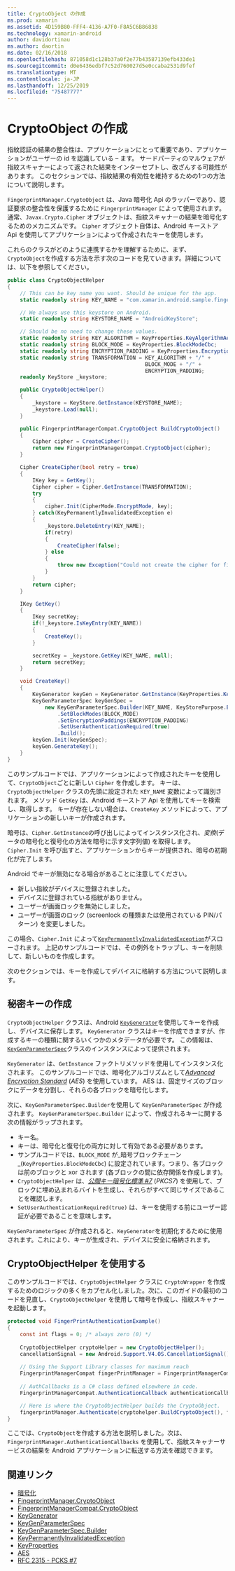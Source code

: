 ```yaml
---
title: CryptoObject の作成
ms.prod: xamarin
ms.assetid: 4D159B80-FFF4-4136-A7F0-F8A5C6B86838
ms.technology: xamarin-android
author: davidortinau
ms.author: daortin
ms.date: 02/16/2018
ms.openlocfilehash: 871058d1c128b37a0f2e77b43587139efb433de1
ms.sourcegitcommit: d0e6436edbf7c52d760027d5e0ccaba2531d9fef
ms.translationtype: MT
ms.contentlocale: ja-JP
ms.lasthandoff: 12/25/2019
ms.locfileid: "75487777"
---
```

# <a name="creating-a-cryptoobject"></a>CryptoObject の作成

指紋認証の結果の整合性は、アプリケーションにとって重要であり、アプリケーションがユーザーの id を認識している &ndash; ます。 サードパーティのマルウェアが指紋スキャナーによって返された結果をインターセプトし、改ざんする可能性があります。 このセクションでは、指紋結果の有効性を維持するための1つの方法について説明します。 

`FingerprintManager.CryptoObject` は、Java 暗号化 Api のラッパーであり、認証要求の整合性を保護するために `FingerprintManager` によって使用されます。 通常、`Javax.Crypto.Cipher` オブジェクトは、指紋スキャナーの結果を暗号化するためのメカニズムです。 `Cipher` オブジェクト自体は、Android キーストア Api を使用してアプリケーションによって作成されたキーを使用します。

これらのクラスがどのように連携するかを理解するために、まず、`CryptoObject`を作成する方法を示す次のコードを見ていきます。詳細については、以下を参照してください。

```csharp
public class CryptoObjectHelper
{
    // This can be key name you want. Should be unique for the app.
    static readonly string KEY_NAME = "com.xamarin.android.sample.fingerprint_authentication_key";

    // We always use this keystore on Android.
    static readonly string KEYSTORE_NAME = "AndroidKeyStore";

    // Should be no need to change these values.
    static readonly string KEY_ALGORITHM = KeyProperties.KeyAlgorithmAes;
    static readonly string BLOCK_MODE = KeyProperties.BlockModeCbc;
    static readonly string ENCRYPTION_PADDING = KeyProperties.EncryptionPaddingPkcs7;
    static readonly string TRANSFORMATION = KEY_ALGORITHM + "/" +
                                            BLOCK_MODE + "/" +
                                            ENCRYPTION_PADDING;
    readonly KeyStore _keystore;

    public CryptoObjectHelper()
    {
        _keystore = KeyStore.GetInstance(KEYSTORE_NAME);
        _keystore.Load(null);
    }

    public FingerprintManagerCompat.CryptoObject BuildCryptoObject()
    {
        Cipher cipher = CreateCipher();
        return new FingerprintManagerCompat.CryptoObject(cipher);
    }

    Cipher CreateCipher(bool retry = true)
    {
        IKey key = GetKey();
        Cipher cipher = Cipher.GetInstance(TRANSFORMATION);
        try
        {
            cipher.Init(CipherMode.EncryptMode, key);
        } catch(KeyPermanentlyInvalidatedException e)
        {
            _keystore.DeleteEntry(KEY_NAME);
            if(retry)
            {
                CreateCipher(false);
            } else
            {
                throw new Exception("Could not create the cipher for fingerprint authentication.", e);
            }
        }
        return cipher;
    }

    IKey GetKey()
    {
        IKey secretKey;
        if(!_keystore.IsKeyEntry(KEY_NAME))
        {
            CreateKey();
        }

        secretKey = _keystore.GetKey(KEY_NAME, null);
        return secretKey;
    }

    void CreateKey()
    {
        KeyGenerator keyGen = KeyGenerator.GetInstance(KeyProperties.KeyAlgorithmAes, KEYSTORE_NAME);
        KeyGenParameterSpec keyGenSpec =
            new KeyGenParameterSpec.Builder(KEY_NAME, KeyStorePurpose.Encrypt | KeyStorePurpose.Decrypt)
                .SetBlockModes(BLOCK_MODE)
                .SetEncryptionPaddings(ENCRYPTION_PADDING)
                .SetUserAuthenticationRequired(true)
                .Build();
        keyGen.Init(keyGenSpec);
        keyGen.GenerateKey();
    }
}
```

このサンプルコードでは、アプリケーションによって作成されたキーを使用して、`CryptoObject`ごとに新しい `Cipher` を作成します。 キーは、`CryptoObjectHelper` クラスの先頭に設定された `KEY_NAME` 変数によって識別されます。 メソッド `GetKey` は、Android キーストア Api を使用してキーを検索し、取得します。 キーが存在しない場合は、`CreateKey` メソッドによって、アプリケーションの新しいキーが作成されます。

暗号は、`Cipher.GetInstance`の呼び出しによってインスタンス化され、_変換_(データの暗号化と復号化の方法を暗号に示す文字列値) を取得します。 `Cipher.Init` を呼び出すと、アプリケーションからキーが提供され、暗号の初期化が完了します。 

Android でキーが無効になる場合があることに注意してください。 

- 新しい指紋がデバイスに登録されました。
- デバイスに登録されている指紋がありません。
- ユーザーが画面ロックを無効にしました。
- ユーザーが画面のロック (screenlock の種類または使用されている PIN/パターン) を変更しました。

この場合、`Cipher.Init` によって[`KeyPermanentlyInvalidatedException`](https://developer.android.com/reference/android/security/keystore/KeyPermanentlyInvalidatedException.html)がスローされます。 上記のサンプルコードでは、その例外をトラップし、キーを削除して、新しいものを作成します。

次のセクションでは、キーを作成してデバイスに格納する方法について説明します。

## <a name="creating-a-secret-key"></a>秘密キーの作成

`CryptoObjectHelper` クラスは、Android [`KeyGenerator`](xref:Javax.Crypto.KeyGenerator)を使用してキーを作成し、デバイスに保存します。 `KeyGenerator` クラスはキーを作成できますが、作成するキーの種類に関するいくつかのメタデータが必要です。 この情報は、 [`KeyGenParameterSpec`](https://developer.android.com/reference/android/security/keystore/KeyGenParameterSpec.html)クラスのインスタンスによって提供されます。 

`KeyGenerator` は、`GetInstance` ファクトリメソッドを使用してインスタンス化されます。 このサンプルコードでは、暗号化アルゴリズムとして[_Advanced Encryption Standard_](https://en.wikipedia.org/wiki/Advanced_Encryption_Standard) (_AES_) を使用しています。 AES は、固定サイズのブロックにデータを分割し、それらの各ブロックを暗号化します。

次に、`KeyGenParameterSpec.Builder`を使用して `KeyGenParameterSpec` が作成されます。 `KeyGenParameterSpec.Builder` によって、作成されるキーに関する次の情報がラップされます。

- キー名。
- キーは、暗号化と復号化の両方に対して有効である必要があります。
- サンプルコードでは、`BLOCK_MODE` が_暗号ブロックチェーン_(`KeyProperties.BlockModeCbc`) に設定されています。つまり、各ブロックは前のブロックと xor されます (各ブロックの間に依存関係を作成します)。 
- `CryptoObjectHelper` は、[_公開キー暗号化標準 #7_](https://tools.ietf.org/html/rfc2315) (_PKCS7_) を使用して、ブロックに埋め込まれるバイトを生成し、それらがすべて同じサイズであることを確認します。
- `SetUserAuthenticationRequired(true)` は、キーを使用する前にユーザー認証が必要であることを意味します。

`KeyGenParameterSpec` が作成されると、`KeyGenerator`を初期化するために使用されます。これにより、キーが生成され、デバイスに安全に格納されます。 

## <a name="using-the-cryptoobjecthelper"></a>CryptoObjectHelper を使用する

このサンプルコードでは、`CryptoObjectHelper` クラスに `CryptoWrapper` を作成するためのロジックの多くをカプセル化しました。次に、このガイドの最初のコードを見直し、`CryptoObjectHelper` を使用して暗号を作成し、指紋スキャナーを起動します。 

```csharp
protected void FingerPrintAuthenticationExample()
{
    const int flags = 0; /* always zero (0) */
    
    CryptoObjectHelper cryptoHelper = new CryptoObjectHelper();
    cancellationSignal = new Android.Support.V4.OS.CancellationSignal();
    
    // Using the Support Library classes for maximum reach
    FingerprintManagerCompat fingerPrintManager = FingerprintManagerCompat.From(this);
    
    // AuthCallbacks is a C# class defined elsewhere in code.
    FingerprintManagerCompat.AuthenticationCallback authenticationCallback = new MyAuthCallbackSample(this);

    // Here is where the CryptoObjectHelper builds the CryptoObject. 
    fingerprintManager.Authenticate(cryptohelper.BuildCryptoObject(), flags, cancellationSignal, authenticationCallback, null);
}
```

ここでは、`CryptoObject`を作成する方法を説明しました。次は、`FingerprintManager.AuthenticationCallbacks` を使用して、指紋スキャナーサービスの結果を Android アプリケーションに転送する方法を確認できます。

## <a name="related-links"></a>関連リンク

- [暗号化](xref:Javax.Crypto.Cipher)
- [FingerprintManager.CryptoObject](https://developer.android.com/reference/android/hardware/fingerprint/FingerprintManager.CryptoObject.html)
- [FingerprintManagerCompat.CryptoObject](https://developer.android.com/reference/android/support/v4/hardware/fingerprint/FingerprintManagerCompat.CryptoObject.html)
- [KeyGenerator](xref:Javax.Crypto.KeyGenerator)
- [KeyGenParameterSpec](https://developer.android.com/reference/android/security/keystore/KeyGenParameterSpec.html)
- [KeyGenParameterSpec.Builder](https://developer.android.com/reference/android/security/keystore/KeyGenParameterSpec.Builder.html)
- [KeyPermanentlyInvalidatedException](https://developer.android.com/reference/android/security/keystore/KeyPermanentlyInvalidatedException.html)
- [KeyProperties](https://developer.android.com/reference/android/security/keystore/KeyProperties.html)
- [AES](https://en.wikipedia.org/wiki/Advanced_Encryption_Standard)
- [RFC 2315 - PCKS #7](https://tools.ietf.org/html/rfc2315)
